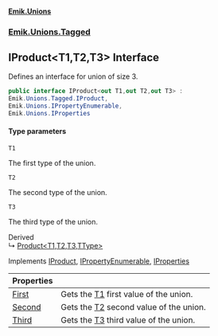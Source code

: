 #### [Emik.Unions](index.md 'index')
### [Emik.Unions.Tagged](Emik.Unions.Tagged.md 'Emik.Unions.Tagged')

## IProduct<T1,T2,T3> Interface

Defines an interface for union of size 3.

```csharp
public interface IProduct<out T1,out T2,out T3> :
Emik.Unions.Tagged.IProduct,
Emik.Unions.IPropertyEnumerable,
Emik.Unions.IProperties
```
#### Type parameters

<a name='Emik.Unions.Tagged.IProduct_T1,T2,T3_.T1'></a>

`T1`

The first type of the union.

<a name='Emik.Unions.Tagged.IProduct_T1,T2,T3_.T2'></a>

`T2`

The second type of the union.

<a name='Emik.Unions.Tagged.IProduct_T1,T2,T3_.T3'></a>

`T3`

The third type of the union.

Derived  
&#8627; [Product&lt;T1,T2,T3,TType&gt;](Product_T1,T2,T3,TType_.md 'Emik.Unions.Tagged.Product<T1,T2,T3,TType>')

Implements [IProduct](IProduct.md 'Emik.Unions.Tagged.IProduct'), [IPropertyEnumerable](IPropertyEnumerable.md 'Emik.Unions.IPropertyEnumerable'), [IProperties](IProperties.md 'Emik.Unions.IProperties')

| Properties | |
| :--- | :--- |
| [First](IProduct_T1,T2,T3_.First.md 'Emik.Unions.Tagged.IProduct<T1,T2,T3>.First') | Gets the [T1](IProduct_T1,T2,T3_.md#Emik.Unions.Tagged.IProduct_T1,T2,T3_.T1 'Emik.Unions.Tagged.IProduct<T1,T2,T3>.T1') first value of the union. |
| [Second](IProduct_T1,T2,T3_.Second.md 'Emik.Unions.Tagged.IProduct<T1,T2,T3>.Second') | Gets the [T2](IProduct_T1,T2,T3_.md#Emik.Unions.Tagged.IProduct_T1,T2,T3_.T2 'Emik.Unions.Tagged.IProduct<T1,T2,T3>.T2') second value of the union. |
| [Third](IProduct_T1,T2,T3_.Third.md 'Emik.Unions.Tagged.IProduct<T1,T2,T3>.Third') | Gets the [T3](IProduct_T1,T2,T3_.md#Emik.Unions.Tagged.IProduct_T1,T2,T3_.T3 'Emik.Unions.Tagged.IProduct<T1,T2,T3>.T3') third value of the union. |
